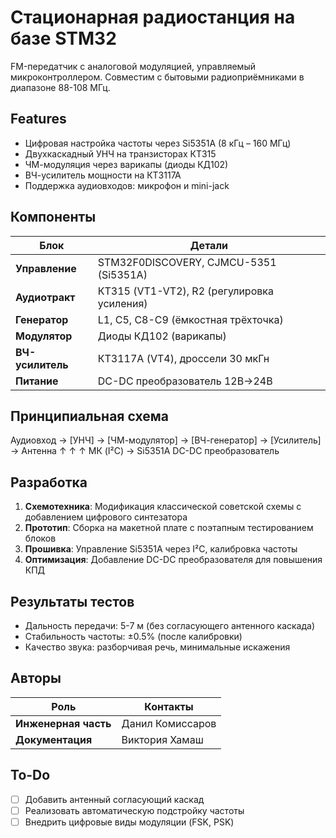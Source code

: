 # Стационарная радиостанция на базе STM32

FM-передатчик с аналоговой модуляцией, управляемый микроконтроллером. Совместим с бытовыми радиоприёмниками в диапазоне 88-108 МГц.

## Features
- Цифровая настройка частоты через Si5351A (8 кГц – 160 МГц)
- Двухкаскадный УНЧ на транзисторах КТ315
- ЧМ-модуляция через варикапы (диоды КД102)
- ВЧ-усилитель мощности на КТ3117А
- Поддержка аудиовходов: микрофон и mini-jack

## Компоненты
| Блок | Детали |
|-------|--------|
| **Управление** | STM32F0DISCOVERY, CJMCU-5351 (Si5351A) |
| **Аудиотракт** | КТ315 (VT1-VT2), R2 (регулировка усиления) |
| **Генератор** | L1, C5, С8-С9 (ёмкостная трёхточка) |
| **Модулятор** | Диоды КД102 (варикапы) |
| **ВЧ-усилитель** | КТ3117А (VT4), дроссели 30 мкГн |
| **Питание** | DC-DC преобразователь 12В→24В |

## Принципиальная схема
Аудиовход → [УНЧ] → [ЧМ-модулятор] → [ВЧ-генератор] → [Усилитель] → Антенна
↑ ↑ ↑
МК (I²C) → Si5351A DC-DC преобразователь

## Разработка
1. **Схемотехника**: Модификация классической советской схемы с добавлением цифрового синтезатора
2. **Прототип**: Сборка на макетной плате с поэтапным тестированием блоков
3. **Прошивка**: Управление Si5351A через I²C, калибровка частоты
4. **Оптимизация**: Добавление DC-DC преобразователя для повышения КПД

## Результаты тестов
- Дальность передачи: 5-7 м (без согласующего антенного каскада)
- Стабильность частоты: ±0.5% (после калибровки)
- Качество звука: разборчивая речь, минимальные искажения

## Авторы
| Роль | Контакты |
|------|----------|
| **Инженерная часть** | Данил Комиссаров |
| **Документация** | Виктория Хамаш |

## To-Do
- [ ] Добавить антенный согласующий каскад
- [ ] Реализовать автоматическую подстройку частоты
- [ ] Внедрить цифровые виды модуляции (FSK, PSK)
